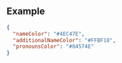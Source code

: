 ## Example

``` json
{
  "nameColor": "#4EC47E",
  "additionalNameColor": "#FFBF18",
  "pronounsColor": "#84574E"
}
```
